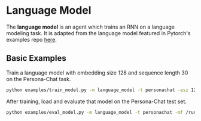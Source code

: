 # Language Model

The **language model** is an agent which trains an RNN on a language modeling task.
It is adapted from the language model featured in Pytorch's examples repo
[here](https://github.com/pytorch/examples/tree/master/word_language_model).


## Basic Examples

Train a language model with embedding size 128 and sequence length 30 on the Persona-Chat task.
```bash
python examples/train_model.py -m language_model -t personachat -esz 128 -sl 30 -mf /runs/LM_personachat_test.mdl
```

After training, load and evaluate that model on the Persona-Chat test set.
```bash
python examples/eval_model.py -m language_model -t personachat -mf /runs/LM_personachat_test.mdl -dt test
```
